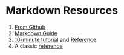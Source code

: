  # Markdown Resources
 1. [From Github](https://guides.github.com/features/mastering-markdown/)
 2. [Markdown Guide](https://www.markdownguide.org/cheat-sheet/)
 3. [10-minute tutorial](https://commonmark.org/help/tutorial/) and [Reference](https://commonmark.org/help/)
 4. A classic [reference](https://daringfireball.net/projects/markdown/basics)
